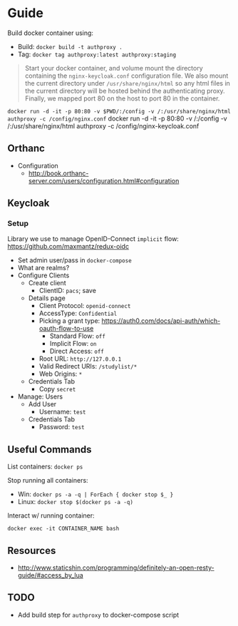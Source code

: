 # Guide

Build docker container using:

- Build: `docker build -t authproxy .`
- Tag: `docker tag authproxy:latest authproxy:staging`

> Start your docker container, and volume mount the directory containing the
> `nginx-keycloak.conf` configuration file. We also mount the current directory
> under `/usr/share/nginx/html` so any html files in the current directory will
> be hosted behind the authenticating proxy. Finally, we mapped port 80 on the
> host to port 80 in the container.

`docker run -d -it -p 80:80 -v $PWD/:/config -v /:/usr/share/nginx/html authproxy -c /config/nginx.conf`
docker run -d -it -p 80:80 -v /:/config -v /:/usr/share/nginx/html authproxy -c
/config/nginx-keycloak.conf

## Orthanc

- Configuration
  - http://book.orthanc-server.com/users/configuration.html#configuration

## Keycloak

### Setup

Library we use to manage OpenID-Connect `implicit` flow:
https://github.com/maxmantz/redux-oidc

- Set admin user/pass in `docker-compose`
- What are realms?
- Configure Clients
  - Create client
    - ClientID: `pacs`; save
  - Details page
    - Client Protocol: `openid-connect`
    - AccessType: `Confidential`
    - Picking a grant type:
      https://auth0.com/docs/api-auth/which-oauth-flow-to-use
      - Standard Flow: `off`
      - Implicit Flow: `on`
      - Direct Access: `off`
    - Root URL: `http://127.0.0.1`
    - Valid Redirect URIs: `/studylist/*`
    - Web Origins: `*`
  - Credentials Tab
    - Copy `secret`
- Manage: Users
  - Add User
    - Username: `test`
  - Credentials Tab
    - Password: `test`

## Useful Commands

List containers: `docker ps`

Stop running all containers:

- Win: `docker ps -a -q | ForEach { docker stop $_ }`
- Linux: `docker stop $(docker ps -a -q)`

Interact w/ running container:

`docker exec -it CONTAINER_NAME bash`

## Resources

- http://www.staticshin.com/programming/definitely-an-open-resty-guide/#access_by_lua

## TODO

- Add build step for `authproxy` to docker-compose script

